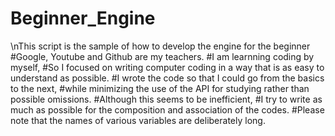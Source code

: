 # Beginner_Engine
\nThis script is the sample of how to develop the engine for the beginner
#Google, Youtube and Github are my teachers.
#I am learnning coding by myself, 
#So I focused on writing computer coding in a way that is as easy to understand as possible.
#I wrote the code so that I could go from the basics to the next, 
#while minimizing the use of the API for studying rather than possible omissions.
#Although this seems to be inefficient, 
#I try to write as much as possible for the composition and association of the codes.
#Please note that the names of various variables are deliberately long.
